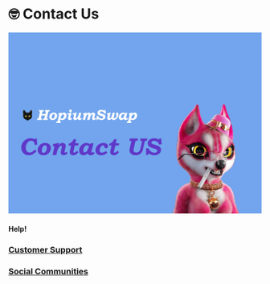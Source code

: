 # 🤓 Contact Us

![](<../.gitbook/assets/Contactus (1).png>)

####

#### Help!

### [Customer Support](https://t.me/HopiumSwapExchange)

### [Social Communities](https://t.me/HopiumSwapExchange)
